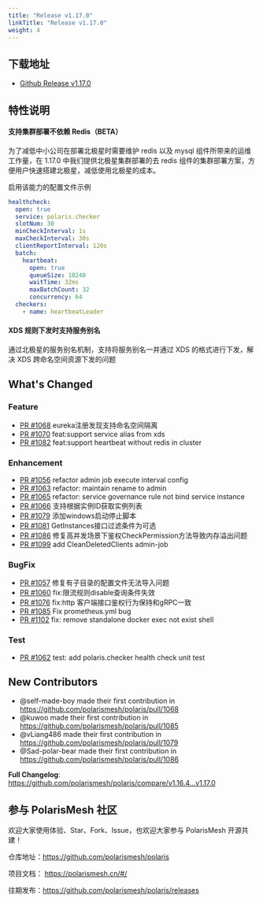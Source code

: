 ```yaml
---
title: "Release v1.17.0"
linkTitle: "Release v1.17.0"
weight: 4
---
```


## 下载地址

- [Github Release v1.17.0](https://github.com/polarismesh/polaris/releases/tag/v1.17.0)


## 特性说明

#### 支持集群部署不依赖 Redis（BETA）

为了减低中小公司在部署北极星时需要维护 redis 以及 mysql 组件所带来的运维工作量，在 1.17.0 中我们提供北极星集群部署的去 redis 组件的集群部署方案，方便用户快速搭建北极星，减低使用北极星的成本。

启用该能力的配置文件示例

```yaml
healthcheck:
  open: true
  service: polaris.checker
  slotNum: 30
  minCheckInterval: 1s
  maxCheckInterval: 30s
  clientReportInterval: 120s
  batch:
    heartbeat:
      open: true
      queueSize: 10240
      waitTime: 32ms
      maxBatchCount: 32
      concurrency: 64
  checkers:
    - name: heartbeatLeader
```

#### XDS 规则下发时支持服务别名

通过北极星的服务别名机制，支持将服务别名一并通过 XDS 的格式进行下发，解决 XDS 跨命名空间资源下发的问题

## What's Changed

### Feature

- [PR #1068](https://github.com/polarismesh/polaris/pull/1068) eureka注册发现支持命名空间隔离
- [PR #1070](https://github.com/polarismesh/polaris/pull/1070) feat:support service alias from xds
- [PR #1082](https://github.com/polarismesh/polaris/pull/1082) feat:support heartbeat without redis in cluster

### Enhancement

- [PR #1056](https://github.com/polarismesh/polaris/pull/1056) refactor admin job execute interval config
- [PR #1063](https://github.com/polarismesh/polaris/pull/1063) refactor: maintain rename to admin
- [PR #1065](https://github.com/polarismesh/polaris/pull/1065) refactor: service governance rule not bind service instance
- [PR #1066](https://github.com/polarismesh/polaris/pull/1066) 支持根据实例ID获取实例列表
- [PR #1079](https://github.com/polarismesh/polaris/pull/1079) 添加windows启动停止脚本
- [PR #1081](https://github.com/polarismesh/polaris/pull/1081) GetInstances接口过滤条件为可选
- [PR #1086](https://github.com/polarismesh/polaris/pull/1086) 修复高并发场景下鉴权CheckPermission方法导致内存溢出问题
- [PR #1099](https://github.com/polarismesh/polaris/pull/1099) add CleanDeletedClients admin-job

### BugFix

- [PR #1057](https://github.com/polarismesh/polaris/pull/1057) 修复有子目录的配置文件无法导入问题
- [PR #1060](https://github.com/polarismesh/polaris/pull/1060) fix:限流规则disable查询条件失效
- [PR #1076](https://github.com/polarismesh/polaris/pull/1076) fix:http 客户端接口鉴权行为保持和gRPC一致
- [PR #1085](https://github.com/polarismesh/polaris/pull/1085) Fix prometheus.yml bug
- [PR #1102](https://github.com/polarismesh/polaris/pull/1102) fix: remove standalone docker exec not exist shell

### Test

- [PR #1062](https://github.com/polarismesh/polaris/pull/1062) test: add polaris.checker health check unit test


## New Contributors
* @self-made-boy made their first contribution in https://github.com/polarismesh/polaris/pull/1068
* @kuwoo made their first contribution in https://github.com/polarismesh/polaris/pull/1085
* @vLiang486 made their first contribution in https://github.com/polarismesh/polaris/pull/1079
* @Sad-polar-bear made their first contribution in https://github.com/polarismesh/polaris/pull/1086

**Full Changelog**: https://github.com/polarismesh/polaris/compare/v1.16.4...v1.17.0

## 参与 PolarisMesh 社区

欢迎大家使用体验、Star、Fork、Issue，也欢迎大家参与 PolarisMesh 开源共建！

仓库地址：https://github.com/polarismesh/polaris

项目文档： https://polarismesh.cn/#/

往期发布：https://github.com/polarismesh/polaris/releases